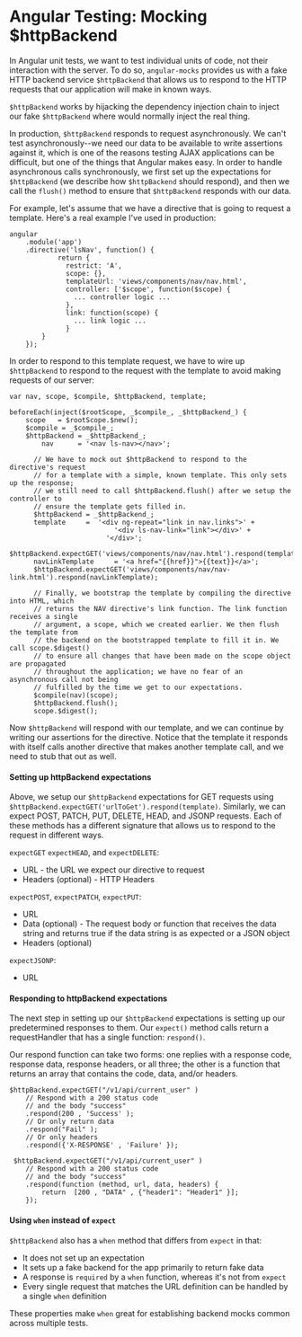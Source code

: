 # Angular Testing: Mocking $httpBackend

In Angular unit tests, we want to test individual units of code, not their interaction with the server. To do so, `angular-mocks` provides us with a fake HTTP backend service `$httpBackend` that allows us to respond to the HTTP requests that our application will make in known ways.

`$httpBackend` works by hijacking the dependency injection chain to inject our fake `$httpBackend` where would normally inject the real thing. 

In production, `$httpBackend` responds to request asynchronously. We can't test asynchronously--we need our data to be available to write assertions against it, which is one of the reasons testing AJAX applications can be difficult, but one of the things that Angular makes easy. In order to handle asynchronous calls synchronously, we first set up the expectations for `$httpBackend` (we describe how `$httpBackend` should respond), and then we call the `flush()` method to ensure that `$httpBackend` responds with our data. 

For example, let's assume that we have a directive that is going to request a template. Here's a real example I've used in production:

	angular
  		.module('app')
  		.directive('lsNav', function() {
    			return {
			      restrict: 'A',
			      scope: {},
			      templateUrl: 'views/components/nav/nav.html',
			      controller: ['$scope', function($scope) {
			      	... controller logic ...
			      },
			      link: function(scope) {
			      	... link logic ...
			      }
			}
		});
		
In order to respond to this template request, we have to wire up `$httpBackend` to respond to the request with the template to avoid making requests of our server:

	var nav, scope, $compile, $httpBackend, template;

	beforeEach(inject($rootScope, _$compile_, _$httpBackend_) {
		scope   = $rootScope.$new();
		$compile = _$compile_;
		$httpBackend = _$httpBackend_;
    		nav      = '<nav ls-nav></nav>';

		  // We have to mock out $httpBackend to respond to the directive's request
		  // for a template with a simple, known template. This only sets up the response;
		  // we still need to call $httpBackend.flush() after we setup the controller to
		  // ensure the template gets filled in.
		  $httpBackend = _$httpBackend_;
		  template     =  '<div ng-repeat="link in nav.links">' +
		                      '<div ls-nav-link="link"></div>' +
		                    '</div>';
		  $httpBackend.expectGET('views/components/nav/nav.html').respond(template);
		  navLinkTemplate     = '<a href="{{href}}">{{text}}</a>';
		  $httpBackend.expectGET('views/components/nav/nav-link.html').respond(navLinkTemplate);
    
		  // Finally, we bootstrap the template by compiling the directive into HTML, which
		  // returns the NAV directive's link function. The link function receives a single
		  // argument, a scope, which we created earlier. We then flush the template from
		  // the backend on the bootstrapped template to fill it in. We call scope.$digest()
		  // to ensure all changes that have been made on the scope object are propagated
		  // throughout the application; we have no fear of an asynchronous call not being
		  // fulfilled by the time we get to our expectations.
		  $compile(nav)(scope);
		  $httpBackend.flush();
		  scope.$digest();
		    
Now `$httpBackend` will respond with our template, and we can continue by writing our assertions for the directive. Notice that the template it responds with itself calls another directive that makes another template call, and we need to stub that out as well.

#### Setting up httpBackend expectations

Above, we setup our `$httpBackend` expectations for GET requests using `$httpBackend.expectGET('urlToGet').respond(template)`. Similarly, we can expect POST, PATCH, PUT, DELETE, HEAD, and JSONP requests. Each of these methods has a different signature that allows us to respond to the request in different ways.

`expectGET` `expectHEAD`, and `expectDELETE`:

* URL - the URL we expect our directive to request
* Headers (optional) - HTTP Headers

`expectPOST`, `expectPATCH`, `expectPUT`:

* URL
* Data (optional) - The request body or function that receives the data string and returns true if the data string is as expected or a JSON object
* Headers (optional)

`expectJSONP`:

* URL

#### Responding to httpBackend expectations

The next step in setting up our `$httpBackend` expectations is setting up our predetermined responses to them. Our `expect()` method calls return a requestHandler that has a single function: `respond()`.

Our respond function can take two forms: one replies with a response code, response data, response headers, or all three; the other is a function that returns an array that contains the code, data, and/or headers. 

 	$httpBackend.expectGET("/v1/api/current_user" )
 		// Respond with a 200 status code
		// and the body "success"
		.respond(200 , 'Success' );
		// Or only return data
		.respond("Fail" );
		// Or only headers
		.respond({'X-RESPONSE' , 'Failure' });
		
	 $httpBackend.expectGET("/v1/api/current_user" )
		// Respond with a 200 status code
		// and the body "success"
		.respond(function (method, url, data, headers) {
			return  [200 , "DATA" , {"header1": "Header1" }];
		});
		
#### Using `when` instead of `expect`

`$httpBackend` also has a `when` method that differs from `expect` in that:

* It does not set up an expectation
* It sets up a fake backend for the app primarily to return fake data
* A response is `required` by a `when` function, whereas it's not from `expect`
* Every single request that matches the URL definition can be handled by a single `when` definition

These properties make `when` great for establishing backend mocks common across multiple tests. 

